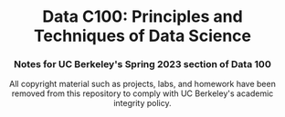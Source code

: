 <!--Project Header -->
<h1 align="center">Data C100: Principles and Techniques of Data Science</h1>
<h3 align="center">Notes for UC Berkeley's Spring 2023 section of Data 100</h3>

<!-- Overview -->
<p align="center">All copyright material such as projects, labs, and homework have been removed from this repository to comply with UC Berkeley's academic integrity policy.</p>